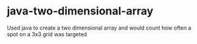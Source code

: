 # java-two-dimensional-array
Used java to create a two dimensional array and would count how often a spot on a 3x3 grid was targeted
